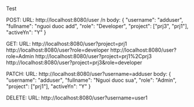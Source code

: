 Test

POST:
URL: http://localhost:8080/user /n
body:
{
"username": "adduser",
"fullname": "nguoi duoc add",
"role": "Developer",
"project": ["prj3", "prj1"],
"activeYn": "Y"
}

GET:
URL: http://localhost:8080/user?project=prj1
http://localhost:8080/user?role=developer
http://localhost:8080/user?role=Admin
http://localhost:8080/user?project=prj1%2Cprj3
http://localhost:8080/user?project=prj3&role=developer

PATCH:
URL: http://localhost:8080/user?username=adduser
body:
{
"username": "adduser",
"fullname": "Nguoi duoc sua",
"role": "Admin",
"project": ["prj1"],
"activeYn": "Y"
}

DELETE:
URL: http://localhost:8080/user?username=user1
